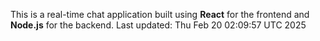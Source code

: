 This is a real-time chat application built using **React** for the frontend and **Node.js** for the backend.
Last updated: Thu Feb 20 02:09:57 UTC 2025
